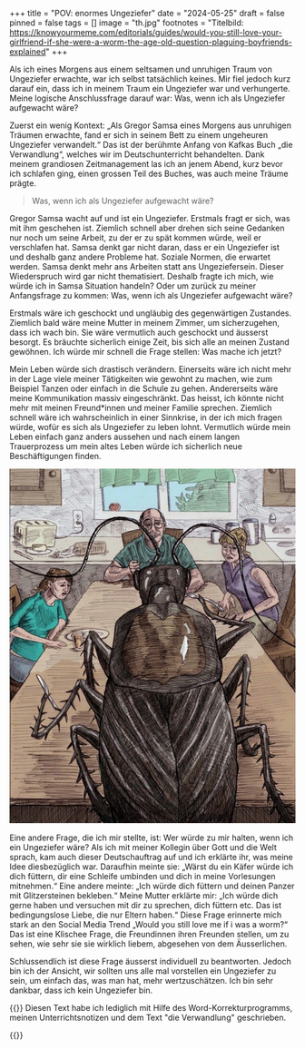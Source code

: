 +++
title = "POV: enormes Ungeziefer"
date = "2024-05-25"
draft = false
pinned = false
tags = []
image = "th.jpg"
footnotes = "Titelbild: https://knowyourmeme.com/editorials/guides/would-you-still-love-your-girlfriend-if-she-were-a-worm-the-age-old-question-plaguing-boyfriends-explained"
+++
<!--StartFragment-->

Als ich eines Morgens aus einem seltsamen und unruhigen Traum von Ungeziefer erwachte, war ich selbst tatsächlich keines. Mir fiel jedoch kurz darauf ein, dass ich in meinem Traum ein Ungeziefer war und verhungerte. Meine logische Anschlussfrage darauf war: Was, wenn ich als Ungeziefer aufgewacht wäre?

Zuerst ein wenig Kontext: „Als Gregor Samsa eines Morgens aus unruhigen Träumen erwachte, fand er sich in seinem Bett zu einem ungeheuren Ungeziefer verwandelt.“ Das ist der berühmte Anfang von Kafkas Buch „die Verwandlung“, welches wir im Deutschunterricht behandelten. Dank meinem grandiosen Zeitmanagement las ich an jenem Abend, kurz bevor ich schlafen ging, einen grossen Teil des Buches, was auch meine Träume prägte.

> Was, wenn ich als Ungeziefer aufgewacht wäre?

Gregor Samsa wacht auf und ist ein Ungeziefer. Erstmals fragt er sich, was mit ihm geschehen ist. Ziemlich schnell aber drehen sich seine Gedanken nur noch um seine Arbeit, zu der er zu spät kommen würde, weil er verschlafen hat. Samsa denkt gar nicht daran, dass er ein Ungeziefer ist und deshalb ganz andere Probleme hat. Soziale Normen, die erwartet werden. Samsa denkt mehr ans Arbeiten statt ans Ungeziefersein. Dieser Wiederspruch wird gar nicht thematisiert. Deshalb fragte ich mich, wie würde ich in Samsa Situation handeln? Oder um zurück zu meiner Anfangsfrage zu kommen: Was, wenn ich als Ungeziefer aufgewacht wäre?

Erstmals wäre ich geschockt und ungläubig des gegenwärtigen Zustandes. Ziemlich bald wäre meine Mutter in meinem Zimmer, um sicherzugehen, dass ich wach bin. Sie wäre vermutlich auch geschockt und äusserst besorgt. Es bräuchte sicherlich einige Zeit, bis sich alle an meinen Zustand gewöhnen. Ich würde mir schnell die Frage stellen: Was mache ich jetzt?

Mein Leben würde sich drastisch verändern. Einerseits wäre ich nicht mehr in der Lage viele meiner Tätigkeiten wie gewohnt zu machen, wie zum Beispiel Tanzen oder einfach in die Schule zu gehen. Andererseits wäre meine Kommunikation massiv eingeschränkt. Das heisst, ich könnte nicht mehr mit meinen Freund*innen und meiner Familie sprechen. Ziemlich schnell wäre ich wahrscheinlich in einer Sinnkrise, in der ich mich fragen würde, wofür es sich als Ungeziefer zu leben lohnt. Vermutlich würde mein Leben einfach ganz anders aussehen und nach einem langen Trauerprozess um mein altes Leben würde ich sicherlich neue Beschäftigungen finden.

![https://www.deviantart.com/freddavis/art/kafka-in-color-48514807 ](kafer-am-tisch.jpg)

Eine andere Frage, die ich mir stellte, ist: Wer würde zu mir halten, wenn ich ein Ungeziefer wäre? Als ich mit meiner Kollegin über Gott und die Welt sprach, kam auch dieser Deutschauftrag auf und ich erklärte ihr, was meine Idee diesbezüglich war. Daraufhin meinte sie: „Wärst du ein Käfer würde ich dich füttern, dir eine Schleife umbinden und dich in meine Vorlesungen mitnehmen.“ Eine andere meinte: „Ich würde dich füttern und deinen Panzer mit Glitzersteinen bekleben.“ Meine Mutter erklärte mir: „Ich würde dich gerne haben und versuchen mit dir zu sprechen, dich füttern etc. Das ist bedingungslose Liebe, die nur Eltern haben.“ Diese Frage erinnerte mich stark an den Social Media Trend „Would you still love me if i was a worm?“ Das ist eine Klischee Frage, die Freundinnen ihren Freunden stellen, um zu sehen, wie sehr sie sie wirklich liebem, abgesehen von dem Äusserlichen.

Schlussendlich ist diese Frage äusserst individuell zu beantworten. Jedoch bin ich der Ansicht, wir sollten uns alle mal vorstellen ein Ungeziefer zu sein, um einfach das, was man hat, mehr wertzuschätzen. Ich bin sehr dankbar, dass ich kein Ungeziefer bin.

<!--EndFragment-->

{{<box title ="Metatext">}} Diesen Text habe ich lediglich mit Hilfe des Word-Korrekturprogramms, meinen Unterrichtsnotizen und dem Text "die Verwandlung" geschrieben. 

{{</box>}}